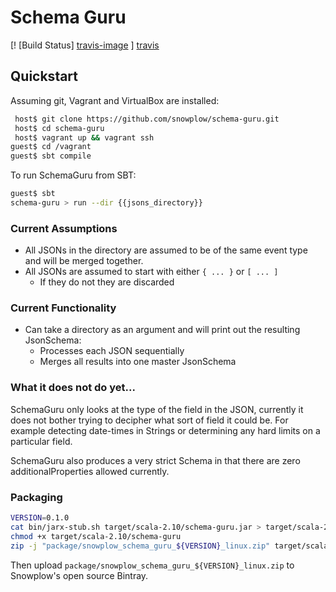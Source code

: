 # Schema Guru

[! [Build Status] [travis-image] ] [travis]

## Quickstart

Assuming git, Vagrant and VirtualBox are installed:

```bash
 host$ git clone https://github.com/snowplow/schema-guru.git
 host$ cd schema-guru
 host$ vagrant up && vagrant ssh
guest$ cd /vagrant
guest$ sbt compile
``` 

To run SchemaGuru from SBT:

```bash
guest$ sbt
schema-guru > run --dir {{jsons_directory}}
```

### Current Assumptions

* All JSONs in the directory are assumed to be of the same event type and will be merged together.
* All JSONs are assumed to start with either `{ ... }` or `[ ... ]`
  - If they do not they are discarded

### Current Functionality

* Can take a directory as an argument and will print out the resulting JsonSchema:
  - Processes each JSON sequentially
  - Merges all results into one master JsonSchema

### What it does not do yet...

SchemaGuru only looks at the type of the field in the JSON, currently it does not bother trying to decipher what sort of field it could be.  For example detecting date-times in Strings or determining any hard limits on a particular field.

SchemaGuru also produces a very strict Schema in that there are zero additionalProperties allowed currently.

### Packaging

```bash
VERSION=0.1.0
cat bin/jarx-stub.sh target/scala-2.10/schema-guru.jar > target/scala-2.10/schema-guru
chmod +x target/scala-2.10/schema-guru
zip -j "package/snowplow_schema_guru_${VERSION}_linux.zip" target/scala-2.10/schema-guru
```

Then upload `package/snowplow_schema_guru_${VERSION}_linux.zip` to Snowplow's open source Bintray.


[travis]: https://travis-ci.org/snowplow/schema-guru
[travis-image]: https://travis-ci.org/snowplow/schema-guru.png?branch=master
